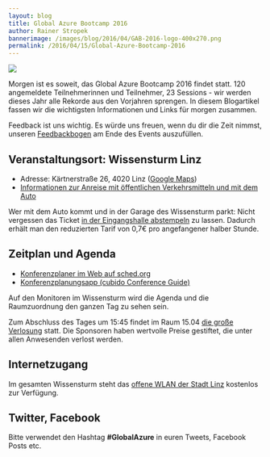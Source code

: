 ```yaml
---
layout: blog
title: Global Azure Bootcamp 2016
author: Rainer Stropek
bannerimage: /images/blog/2016/04/GAB-2016-logo-400x270.png
permalink: /2016/04/15/Global-Azure-Bootcamp-2016
---
```


<p xmlns="http://www.w3.org/1999/xhtml">
  <img src="{{site.baseurl}}/images/blog/2016/04/GAB-2016-logo-800x540.png" />
</p><p xmlns="http://www.w3.org/1999/xhtml">Morgen ist es soweit, das Global Azure Bootcamp 2016 findet statt. 120 angemeldete Teilnehmerinnen und Teilnehmer, 23 Sessions - wir werden dieses Jahr alle Rekorde aus den Vorjahren sprengen. In diesem Blogartikel fassen wir die wichtigsten Informationen und Links für morgen zusammen.</p><p class="highlighted" xmlns="http://www.w3.org/1999/xhtml">Feedback ist uns wichtig. Es würde uns freuen, wenn du dir die Zeit nimmst, unseren <a href="http://bit.ly/gab16feedback" target="_blank">Feedbackbogen</a> am Ende des Events auszufüllen.</p><h2 xmlns="http://www.w3.org/1999/xhtml">Veranstaltungsort: Wissensturm Linz</h2><ul xmlns="http://www.w3.org/1999/xhtml">
  <li>Adresse: Kärtnerstraße 26, 4020 Linz (<a href="https://goo.gl/maps/o3pfoB8U5ZJ2" target="_blank">Google Maps</a>)</li>
  <li>
    <a href="http://www.linz.at/wissensturm/anreise.asp" target="_blank">Informationen zur Anreise mit öffentlichen Verkehrsmitteln und mit dem Auto</a>
  </li>
</ul><p class="showcase" xmlns="http://www.w3.org/1999/xhtml">Wer mit dem Auto kommt und in der Garage des Wissensturm parkt: Nicht vergessen das Ticket <a href="http://www.linz.at/wissensturm/anreise.asp" target="_blank">in der Eingangshalle abstempeln</a> zu lassen. Dadurch erhält man den reduzierten Tarif von 0,7€ pro angefangener halber Stunde.</p><h2 xmlns="http://www.w3.org/1999/xhtml">Zeitplan und Agenda</h2><ul xmlns="http://www.w3.org/1999/xhtml">
  <li>
    <a href="http://globalazurebootcampaustria2016.sched.org/" target="_blank">Konferenzplaner im Web auf sched.org</a>
  </li>
  <li>
    <a href="http://www.cubido.at/conferenceguide" target="_blank">Konferenzplanungsapp (cubido Conference Guide)</a>
  </li>
</ul><p xmlns="http://www.w3.org/1999/xhtml">Auf den Monitoren im Wissensturm wird die Agenda und die Raumzuordnung den ganzen Tag zu sehen sein.<br /></p><p class="showcase" xmlns="http://www.w3.org/1999/xhtml">Zum Abschluss des Tages um 15:45 findet im Raum 15.04 <a href="http://globalazurebootcampaustria2016.sched.org/event/6p28/verlosung" target="_blank">die große Verlosung</a> statt. Die Sponsoren haben wertvolle Preise gestiftet, die unter allen Anwesenden verlost werden.</p><h2 xmlns="http://www.w3.org/1999/xhtml">Internetzugang</h2><p xmlns="http://www.w3.org/1999/xhtml">Im gesamten Wissensturm steht das <a href="http://hotspot.linz.at/hilfe/" target="_blank">offene WLAN der Stadt Linz</a> kostenlos zur Verfügung.</p><h2 xmlns="http://www.w3.org/1999/xhtml">Twitter, Facebook</h2><p class="showcase" xmlns="http://www.w3.org/1999/xhtml">Bitte verwendet den Hashtag <strong>#GlobalAzure</strong> in euren Tweets, Facebook Posts etc.</p>